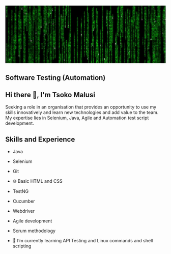![Software Testing](https://github.com/tsokomalusi/tsokomalusi/blob/main/github_profile2.png)
## Software Testing (Automation)
## Hi there 👋, I'm Tsoko Malusi
Seeking a role in an organisation that provides an opportunity to use my skills innovatively and learn new technologies and add value to the team. My expertise lies in Selenium, Java, Agile and Automation test script development.

## Skills and Experience
- Java
- Selenium
- Git
- 🌐 Basic HTML and CSS
- TestNG
- Cucumber
- Webdriver
- Agile development
- Scrum methodology

- 📱 I’m currently learning API Testing and Linux commands and shell scripting 










